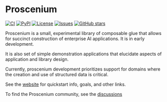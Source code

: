 # Proscenium

[![CI](https://github.com/The-AI-Alliance/proscenium/actions/workflows/pytest.yml/badge.svg)](https://github.com/The-AI-Alliance/proscenium/actions/workflows/pytest.yml)
[![PyPI](https://img.shields.io/pypi/v/proscenium)](https://pypi.org/project/proscenium/)
[![License](https://img.shields.io/github/license/The-AI-Alliance/proscenium)](https://github.com/The-AI-Alliance/proscenium/tree/main?tab=Apache-2.0-1-ov-file#readme)
[![Issues](https://img.shields.io/github/issues/The-AI-Alliance/proscenium)](https://github.com/The-AI-Alliance/proscenium/issues)
[![GitHub stars](https://img.shields.io/github/stars/The-AI-Alliance/proscenium?style=social)](https://github.com/The-AI-Alliance/proscenium/stargazers)

Proscenium is a small, experimental library of composable glue that allows for
succinct construction of enterprise AI applications.  It is in early development.

It is also set of simple demonstration applications that elucidate aspects of application and library design.

Currently, proscenium development prioritizes support for domains where
the creation and use of structured data is critical.

See the [website](https://the-ai-alliance.github.io/proscenium/) for quickstart info, goals, and other links.

To find the Proscenium community, see the [discussions](https://github.com/The-AI-Alliance/proscenium/discussions)

